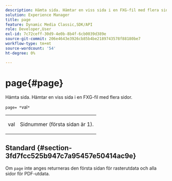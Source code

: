 ```yaml
---
description: Hämta sida. Hämtar en viss sida i en FXG-fil med flera sidor.
solution: Experience Manager
title: page
feature: Dynamic Media Classic,SDK/API
role: Developer,User
exl-id: 7c72ceff-30d9-4e0b-8b4f-6cb0039d389e
source-git-commit: 206e4643e3926cb85b4be2189743578f88180be7
workflow-type: tm+mt
source-wordcount: '54'
ht-degree: 0%

---
```


# page{#page}

Hämta sida. Hämtar en viss sida i en FXG-fil med flera sidor.

`page= *`val`*`

<table id="simpletable_E92560F812B64A36A3D108CA7DEED5AC"> 
 <tr class="strow"> 
  <td class="stentry"> <p><span class="codeph"> <span class="varname"> val</span></span> </p> </td> 
  <td class="stentry"> <p>Sidnummer (första sidan är 1). </p></td> 
 </tr> 
</table>

## Standard {#section-3fd7fcc525b947c7a95457e50414ac9e}

Om `page` inte anges returneras den första sidan för rasterutdata och alla sidor för PDF-utdata.
